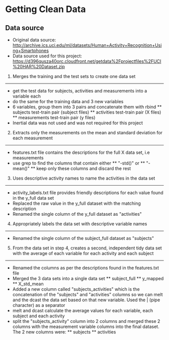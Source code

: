 Getting Clean Data
==================

Data source
-----------

* Original data source: http://archive.ics.uci.edu/ml/datasets/Human+Activity+Recognition+Using+Smartphones 
* Data source used for this project: https://d396qusza40orc.cloudfront.net/getdata%2Fprojectfiles%2FUCI%20HAR%20Dataset.zip 

1. Merges the training and the test sets to create one data set
---------------------------------------------------------------
* get the test data for subjects, activities and measurements into a variable each
* do the same for the training data and 3 new variables
* 6 variables, group them into 3 pairs and concatenate them with rbind
** subjects test-train pair (subject files)
** activities test-train pair (X files)
** measurements test-train pair (y files)
* Inertial data was not used and was not required for this project

2. Extracts only the measurements on the mean and standard deviation for each measurement
-----------------------------------------------------------------------------------------
* features.txt file contains the descriptions for the full X data set, i.e measurements
* use grep to find the columns that contain either
** "-std()" or
** "-mean()"
** keep only these columns and discard the rest

3. Uses descriptive activity names to name the activities in the data set
-------------------------------------------------------------------------
* activity_labels.txt file provides friendly descriptions for each value found in the y_full data set
* Replaced the raw value in the y_full dataset with the matching description
* Renamed the single column of the y_full dataset as "activities"

4. Appropriately labels the data set with descriptive variable names
--------------------------------------------------------------------
* Renamed the single column of the subject_full dataset as "subjects"

5. From the data set in step 4, creates a second, independent tidy data set with the average of each variable for each activity and each subject
-------------------------------------------------------------------------------------------------------------------------------------------------------
* Renamed the columns as per the descriptions found in the features.txt file
* Merged the 3 data sets into a single data set
** subject_full
** y_mapped
** X_std_mean
* Added a new column called "subjects_activities" which is the concatenation of the "subjects" and "activities" columns so we can melt and the dcast the data set based on that new variable. Used the | (pipe character) as a separator
* melt and dcast calculate the average values for each variable, each subject and each activity
* split the "subjects_activity" column into 2 columns and merged these 2 columns with the measurement variable columns into the final dataset. The 2 new columns were:
** subjects
** activities
